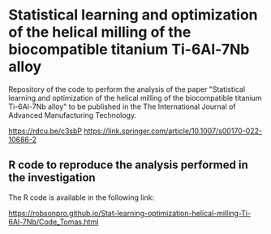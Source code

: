 # Statistical learning and optimization of the helical milling of the biocompatible titanium Ti-6Al-7Nb alloy

Repository of the code to perform the analysis of the paper "Statistical learning and optimization of the helical milling of the biocompatible titanium Ti-6Al-7Nb alloy" to be published in the The International Journal of Advanced Manufacturing Technology.

https://rdcu.be/c3sbP
https://link.springer.com/article/10.1007/s00170-022-10686-2

## R code to reproduce the analysis performed in the investigation

The R code is available in the following link:

https://robsonpro.github.io/Stat-learning-optimization-helical-milling-Ti-6Al-7Nb/Code_Tomas.html
